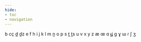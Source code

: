 ```yaml
---
hide:
- toc
- navigation
---
```

b
cç
d̪
d̪z
e
f
h
i
j
k
l
m
n̪
o
p
s
t̪
t̪s
u
v
x
y
z
æ
œ
ɑ
ɟʝ
ɡ
ɣ
ɯ
ɾ
ʃ
ʒ
